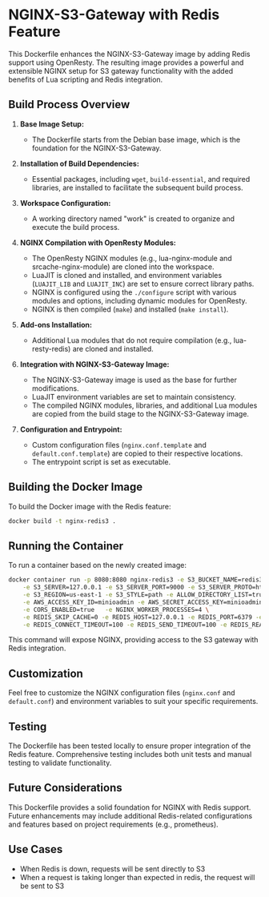 # NGINX-S3-Gateway with Redis Feature

This Dockerfile enhances the NGINX-S3-Gateway image by adding Redis support using OpenResty. The resulting image provides a powerful and extensible NGINX setup for S3 gateway functionality with the added benefits of Lua scripting and Redis integration.

## Build Process Overview

1. **Base Image Setup:**
   - The Dockerfile starts from the Debian base image, which is the foundation for the NGINX-S3-Gateway.

2. **Installation of Build Dependencies:**
   - Essential packages, including `wget`, `build-essential`, and required libraries, are installed to facilitate the subsequent build process.

3. **Workspace Configuration:**
   - A working directory named "work" is created to organize and execute the build process.

4. **NGINX Compilation with OpenResty Modules:**
   - The OpenResty NGINX modules (e.g., lua-nginx-module and srcache-nginx-module) are cloned into the workspace.
   - LuaJIT is cloned and installed, and environment variables (`LUAJIT_LIB` and `LUAJIT_INC`) are set to ensure correct library paths.
   - NGINX is configured using the `./configure` script with various modules and options, including dynamic modules for OpenResty.
   - NGINX is then compiled (`make`) and installed (`make install`).

5. **Add-ons Installation:**
   - Additional Lua modules that do not require compilation (e.g., lua-resty-redis) are cloned and installed.

6. **Integration with NGINX-S3-Gateway Image:**
   - The NGINX-S3-Gateway image is used as the base for further modifications.
   - LuaJIT environment variables are set to maintain consistency.
   - The compiled NGINX modules, libraries, and additional Lua modules are copied from the build stage to the NGINX-S3-Gateway image.

7. **Configuration and Entrypoint:**
   - Custom configuration files (`nginx.conf.template` and `default.conf.template`) are copied to their respective locations.
   - The entrypoint script is set as executable.

## Building the Docker Image

To build the Docker image with the Redis feature:

```bash
docker build -t nginx-redis3 .
```

## Running the Container

To run a container based on the newly created image:

```bash
docker container run -p 8080:8080 nginx-redis3 -e S3_BUCKET_NAME=redis3 \
    -e S3_SERVER=127.0.0.1 -e S3_SERVER_PORT=9000 -e S3_SERVER_PROTO=http \
    -e S3_REGION=us-east-1 -e S3_STYLE=path -e ALLOW_DIRECTORY_LIST=true -e AWS_SIGS_VERSION=4 \
    -e AWS_ACCESS_KEY_ID=minioadmin -e AWS_SECRET_ACCESS_KEY=minioadmin \
    -e CORS_ENABLED=true   -e NGINX_WORKER_PROCESSES=4 \
    -e REDIS_SKIP_CACHE=0 -e REDIS_HOST=127.0.0.1 -e REDIS_PORT=6379 -e REDIS_CACHE_EXPIRATION_TIME=1000 \
    -e REDIS_CONNECT_TIMEOUT=100 -e REDIS_SEND_TIMEOUT=100 -e REDIS_READ_TIMEOUT=100 -e REDIS_AUTH=bla
```

This command will expose NGINX, providing access to the S3 gateway with Redis integration.

## Customization

Feel free to customize the NGINX configuration files (`nginx.conf` and `default.conf`) and environment variables to suit your specific requirements.

## Testing

The Dockerfile has been tested locally to ensure proper integration of the Redis feature. Comprehensive testing includes both unit tests and manual testing to validate functionality.

## Future Considerations

This Dockerfile provides a solid foundation for NGINX with Redis support. Future enhancements may include additional Redis-related configurations and features based on project requirements (e.g., prometheus).

## Use Cases

* When Redis is down, requests will be sent directly to S3
* When a request is taking longer than expected in redis, the request will be sent to S3